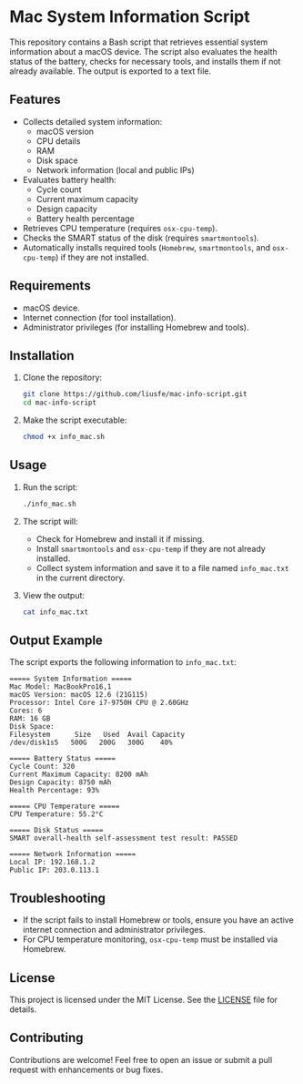 # Mac System Information Script

This repository contains a Bash script that retrieves essential system information about a macOS device. The script also evaluates the health status of the battery, checks for necessary tools, and installs them if not already available. The output is exported to a text file.

## Features

- Collects detailed system information:
  - macOS version
  - CPU details
  - RAM
  - Disk space
  - Network information (local and public IPs)
- Evaluates battery health:
  - Cycle count
  - Current maximum capacity
  - Design capacity
  - Battery health percentage
- Retrieves CPU temperature (requires `osx-cpu-temp`).
- Checks the SMART status of the disk (requires `smartmontools`).
- Automatically installs required tools (`Homebrew`, `smartmontools`, and `osx-cpu-temp`) if they are not installed.

## Requirements

- macOS device.
- Internet connection (for tool installation).
- Administrator privileges (for installing Homebrew and tools).

## Installation

1. Clone the repository:
   ```bash
   git clone https://github.com/liusfe/mac-info-script.git
   cd mac-info-script
   ```
2. Make the script executable:
   ```bash
   chmod +x info_mac.sh
   ```

## Usage

1. Run the script:
   ```bash
   ./info_mac.sh
   ```
2. The script will:
   - Check for Homebrew and install it if missing.
   - Install `smartmontools` and `osx-cpu-temp` if they are not already installed.
   - Collect system information and save it to a file named `info_mac.txt` in the current directory.

3. View the output:
   ```bash
   cat info_mac.txt
   ```

## Output Example

The script exports the following information to `info_mac.txt`:

```
===== System Information =====
Mac Model: MacBookPro16,1
macOS Version: macOS 12.6 (21G115)
Processor: Intel Core i7-9750H CPU @ 2.60GHz
Cores: 6
RAM: 16 GB
Disk Space:
Filesystem      Size   Used  Avail Capacity
/dev/disk1s5   500G   200G   300G    40%

===== Battery Status =====
Cycle Count: 320
Current Maximum Capacity: 8200 mAh
Design Capacity: 8750 mAh
Health Percentage: 93%

===== CPU Temperature =====
CPU Temperature: 55.2°C

===== Disk Status =====
SMART overall-health self-assessment test result: PASSED

===== Network Information =====
Local IP: 192.168.1.2
Public IP: 203.0.113.1
```

## Troubleshooting

- If the script fails to install Homebrew or tools, ensure you have an active internet connection and administrator privileges.
- For CPU temperature monitoring, `osx-cpu-temp` must be installed via Homebrew.

## License

This project is licensed under the MIT License. See the [LICENSE](LICENSE) file for details.

## Contributing

Contributions are welcome! Feel free to open an issue or submit a pull request with enhancements or bug fixes.

